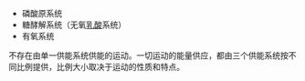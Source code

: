 





- 磷酸原系统
- 糖酵解系统（无氧[乳酸](https://zhida.zhihu.com/search?content_id=2169488&content_type=Article&match_order=1&q=乳酸&zd_token=eyJhbGciOiJIUzI1NiIsInR5cCI6IkpXVCJ9.eyJpc3MiOiJ6aGlkYV9zZXJ2ZXIiLCJleHAiOjE3NTM5OTQ2MzMsInEiOiLkubPphbgiLCJ6aGlkYV9zb3VyY2UiOiJlbnRpdHkiLCJjb250ZW50X2lkIjoyMTY5NDg4LCJjb250ZW50X3R5cGUiOiJBcnRpY2xlIiwibWF0Y2hfb3JkZXIiOjEsInpkX3Rva2VuIjpudWxsfQ.ti4xihM2-IzZ1Ai499Bl20GiM6-EGwXawbYhg1Ukzzs&zhida_source=entity)系统）
- 有氧系统



不存在由单一供能系统供能的运动。一切运动的能量供应，都由三个供能系统按不同比例提供，比例大小取决于运动的性质和特点。

